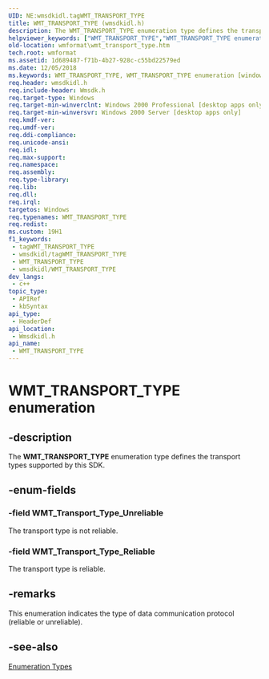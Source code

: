 ```yaml
---
UID: NE:wmsdkidl.tagWMT_TRANSPORT_TYPE
title: WMT_TRANSPORT_TYPE (wmsdkidl.h)
description: The WMT_TRANSPORT_TYPE enumeration type defines the transport types supported by this SDK.
helpviewer_keywords: ["WMT_TRANSPORT_TYPE","WMT_TRANSPORT_TYPE enumeration [windows Media Format]","WMT_Transport_Type_Reliable","WMT_Transport_Type_Unreliable","wmformat.wmt_transport_type","wmsdkidl/WMT_TRANSPORT_TYPE","wmsdkidl/WMT_Transport_Type_Reliable","wmsdkidl/WMT_Transport_Type_Unreliable"]
old-location: wmformat\wmt_transport_type.htm
tech.root: wmformat
ms.assetid: 1d689487-f71b-4b27-928c-c55bd22579ed
ms.date: 12/05/2018
ms.keywords: WMT_TRANSPORT_TYPE, WMT_TRANSPORT_TYPE enumeration [windows Media Format], WMT_Transport_Type_Reliable, WMT_Transport_Type_Unreliable, wmformat.wmt_transport_type, wmsdkidl/WMT_TRANSPORT_TYPE, wmsdkidl/WMT_Transport_Type_Reliable, wmsdkidl/WMT_Transport_Type_Unreliable
req.header: wmsdkidl.h
req.include-header: Wmsdk.h
req.target-type: Windows
req.target-min-winverclnt: Windows 2000 Professional [desktop apps only],Windows Media Format 7 SDK, or later versions of the SDK
req.target-min-winversvr: Windows 2000 Server [desktop apps only]
req.kmdf-ver: 
req.umdf-ver: 
req.ddi-compliance: 
req.unicode-ansi: 
req.idl: 
req.max-support: 
req.namespace: 
req.assembly: 
req.type-library: 
req.lib: 
req.dll: 
req.irql: 
targetos: Windows
req.typenames: WMT_TRANSPORT_TYPE
req.redist: 
ms.custom: 19H1
f1_keywords:
 - tagWMT_TRANSPORT_TYPE
 - wmsdkidl/tagWMT_TRANSPORT_TYPE
 - WMT_TRANSPORT_TYPE
 - wmsdkidl/WMT_TRANSPORT_TYPE
dev_langs:
 - c++
topic_type:
 - APIRef
 - kbSyntax
api_type:
 - HeaderDef
api_location:
 - Wmsdkidl.h
api_name:
 - WMT_TRANSPORT_TYPE
---
```


# WMT_TRANSPORT_TYPE enumeration


## -description

The <b>WMT_TRANSPORT_TYPE</b> enumeration type defines the transport types supported by this SDK.

## -enum-fields

### -field WMT_Transport_Type_Unreliable

The transport type is not reliable.

### -field WMT_Transport_Type_Reliable

The transport type is reliable.

## -remarks

This enumeration indicates the type of data communication protocol (reliable or unreliable).

## -see-also

<a href="https://docs.microsoft.com/windows/desktop/wmformat/enumeration-types">Enumeration Types</a>

